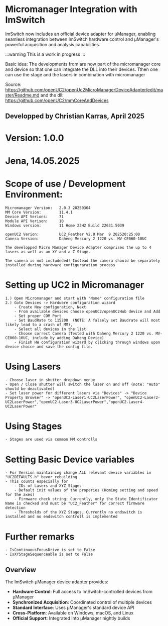 # Micromanager Integration with ImSwitch

ImSwitch now includes an official device adapter for µManager, enabling seamless integration between ImSwitch hardware control and µManager's powerful acquisition and analysis capabilities.

:::warning
This is a work in progress
:::

Basic idea: The developments from  are now part of the micromanager core and device so that one can integrate the DLL into their devices. Tthen one can use the stage and the lasers in combination with micromanager 

Source: https://github.com/openUC2/openUc2MicroManagerDeviceAdapter/edit/master/Readme.md
and the dll: https://github.com/openUC2/mmCoreAndDevices

## Developped by Christian Karras, April 2025 
# Version: 1.0.0
# Jena, 14.05.2025

# Scope of use / Development Environment:
	Micromanager Version:	2.0.3 20250304
	MM Core Version:		11.4.1
	Device API Verions:		71
	Module API Verison:		10
	Windows version:		11 Home 23H2 Build 22631.5039

	openUC2 Verion:			UC2_Feather V2.0 Mar  9 202520:25:00 
	Camera Version:			Daheng Mercury 2 1220 vs. MV-CE060-10UC
    
	The developped Micro Manager Device Adapter comprises the up to 4 lasers as well as an XY and a Z Stage. 

	The camera is not includeded! Instead the camera should be separately installed during hardware configuraration process

# Setting up UC2 in Micromanager
	1.) Open Micromanager and start with "None" configuration file
	2.) Goto Devices -> Hardware configuration wizard
		- Create New configuration, Next
		- From available devices choose openUC2/openUC2Hub device and Add
		- Set proper COM Port
		- Set BaudRate to 115200  (NOTE: A falsely set Baudrate will most likely lead to a crash of MM),
		- Select all devices in the list
		- Choose correct Camera (Tested with Daheng Mercury 2 1220 vs. MV-CE060-10UC, include by adding Daheng Device)
		- Finish HW configuration wizard by clicking through windows upon device choice and save the config file.

# Using Lasers
	- Choose laser in shutter dropdown menue
	- Open / Close shutter will switch the laser on and off (note: "Auto" should be deactivated)
	- Set laser power for different lasers via "Devices" -> "Device Property Browser" -> "openUC2-Laser1-UC2LaserPower", "openUC2-Laser2-UC2LaserPower","openUC2-Laser3-UC2LaserPower","openUC2-Laser4-UC2LaserPower"

# Using Stages
	- Stages are used via common MM controlls

# Setting Basic Device variables
	- For Version maintaining change ALL relevant device variables in "UC2DEFAULTS.h" bevor rebuilding
	- This counts especially for
		- IDs of Lasers and XYZ Stages
		- Default init values of the properies (Homing setting and speed for the axes)
		- Firmware check string: Currently, only the State Identificator Name is checked and must be "UC2_Feather" for correct firmware detection
		- Thresholds of the XYZ Stages. Currently no endswitch is installed and no endswitch controll is implemented

# Further remarks
	- IsContinuousFocusDrive is set to False
	- IsXYStageSequenceable is set to False 



## Overview

The ImSwitch µManager device adapter provides:
- **Hardware Control**: Full access to ImSwitch-controlled devices from µManager
- **Synchronized Acquisition**: Coordinated control of multiple devices
- **Standard Interface**: Uses µManager's standard device API
- **Cross-Platform**: Available on Windows, macOS, and Linux
- **Official Support**: Integrated into µManager nightly builds


